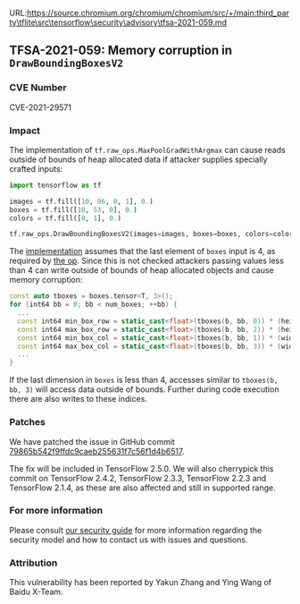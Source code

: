 URL:https://source.chromium.org/chromium/chromium/src/+/main:third_party\tflite\src\tensorflow\security\advisory\tfsa-2021-059.md
## TFSA-2021-059: Memory corruption in `DrawBoundingBoxesV2`

### CVE Number
CVE-2021-29571

### Impact
The implementation of `tf.raw_ops.MaxPoolGradWithArgmax` can cause reads outside
of bounds of heap allocated data if attacker supplies specially crafted inputs:

```python
import tensorflow as tf

images = tf.fill([10, 96, 0, 1], 0.)
boxes = tf.fill([10, 53, 0], 0.)
colors = tf.fill([0, 1], 0.)

tf.raw_ops.DrawBoundingBoxesV2(images=images, boxes=boxes, colors=colors)
```

The
[implementation](https://github.com/tensorflow/tensorflow/blob/31bd5026304677faa8a0b77602c6154171b9aec1/tensorflow/core/kernels/image/draw_bounding_box_op.cc#L116-L130)
assumes that the last element of `boxes` input is 4, as required by [the
op](https://www.tensorflow.org/api_docs/python/tf/raw_ops/DrawBoundingBoxesV2).
Since this is not checked attackers passing values less than 4 can write outside
of bounds of heap allocated objects and cause memory corruption:

```cc
const auto tboxes = boxes.tensor<T, 3>();
for (int64 bb = 0; bb < num_boxes; ++bb) {
  ...
  const int64 min_box_row = static_cast<float>(tboxes(b, bb, 0)) * (height - 1);
  const int64 max_box_row = static_cast<float>(tboxes(b, bb, 2)) * (height - 1);
  const int64 min_box_col = static_cast<float>(tboxes(b, bb, 1)) * (width - 1);
  const int64 max_box_col = static_cast<float>(tboxes(b, bb, 3)) * (width - 1);
  ...
}
```

If the last dimension in `boxes` is less than 4, accesses similar to `tboxes(b,
bb, 3)` will access data outside of bounds. Further during code execution there
are also writes to these indices.

### Patches
We have patched the issue in GitHub commit
[79865b542f9ffdc9caeb255631f7c56f1d4b6517](https://github.com/tensorflow/tensorflow/commit/79865b542f9ffdc9caeb255631f7c56f1d4b6517).

The fix will be included in TensorFlow 2.5.0. We will also cherrypick this
commit on TensorFlow 2.4.2, TensorFlow 2.3.3, TensorFlow 2.2.3 and TensorFlow
2.1.4, as these are also affected and still in supported range.

### For more information
Please consult [our security
guide](https://github.com/tensorflow/tensorflow/blob/master/SECURITY.md) for
more information regarding the security model and how to contact us with issues
and questions.

### Attribution
This vulnerability has been reported by Yakun Zhang and Ying Wang of Baidu
X-Team.
